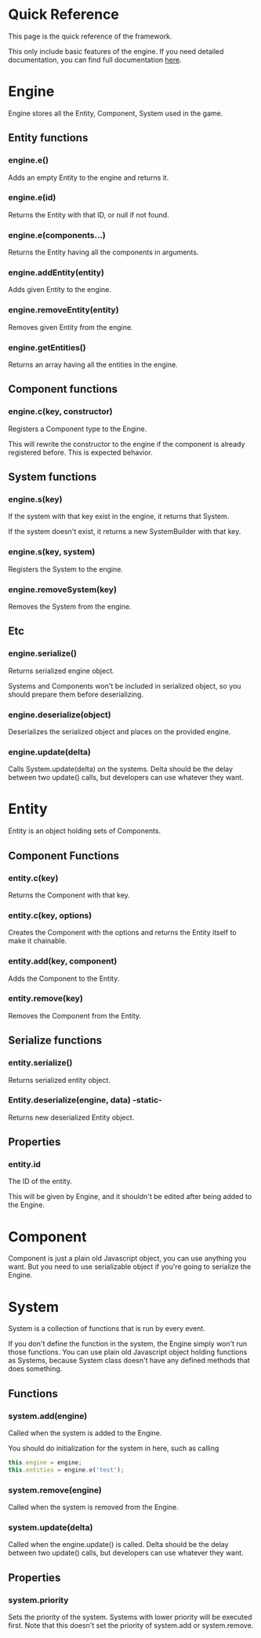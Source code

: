 Quick Reference
===============

This page is the quick reference of the framework.

This only include basic features of the engine. If you need detailed
documentation, you can find full documentation
[here](http://yoo2001818.github.io/ecstasy/).

# Engine

Engine stores all the Entity, Component, System used in the game.

## Entity functions

### engine.e()

Adds an empty Entity to the engine and returns it.

### engine.e(id)

Returns the Entity with that ID, or null if not found.

### engine.e(components...)

Returns the Entity having all the components in arguments.

### engine.addEntity(entity)

Adds given Entity to the engine.

### engine.removeEntity(entity)

Removes given Entity from the engine.

### engine.getEntities()

Returns an array having all the entities in the engine.

## Component functions

### engine.c(key, constructor)

Registers a Component type to the Engine.

This will rewrite the constructor to the engine if the component is already
registered before. This is expected behavior.

## System functions

### engine.s(key)

If the system with that key exist in the engine, it returns that System.

If the system doesn't exist, it returns a new SystemBuilder with that key.

### engine.s(key, system)

Registers the System to the engine.

### engine.removeSystem(key)

Removes the System from the engine.

## Etc 

### engine.serialize()

Returns serialized engine object.

Systems and Components won't be included in serialized object, so you should 
prepare them before deserializing.

### engine.deserialize(object)

Deserializes the serialized object and places on the provided engine.

### engine.update(delta)

Calls System.update(delta) on the systems.
Delta should be the delay between two update() calls, but developers can use
whatever they want.

# Entity

Entity is an object holding sets of Components.

## Component Functions

### entity.c(key)

Returns the Component with that key.

### entity.c(key, options)

Creates the Component with the options and returns the Entity itself to make it
chainable.

### entity.add(key, component)

Adds the Component to the Entity.

### entity.remove(key)

Removes the Component from the Entity.

## Serialize functions

### entity.serialize()

Returns serialized entity object.

### Entity.deserialize(engine, data) -static-

Returns new deserialized Entity object.

## Properties

### entity.id

The ID of the entity. 

This will be given by Engine, and it shouldn't be edited after being added to 
the Engine.

# Component

Component is just a plain old Javascript object, you can use anything you want.
But you need to use serializable object if you're going to serialize the Engine.

# System

System is a collection of functions that is run by every event.

If you don't define the function in the system, the Engine simply won't run 
those functions.
You can use plain old Javascript object holding functions as Systems, because
System class doesn't have any defined methods that does something.

## Functions

### system.add(engine)

Called when the system is added to the Engine.

You should do initialization for the system in here, such as calling
```javascript
this.engine = engine;
this.entities = engine.e('test');
```

### system.remove(engine)

Called when the system is removed from the Engine.

### system.update(delta)

Called when the engine.update() is called.
Delta should be the delay between two update() calls, but developers can use
whatever they want.

## Properties

### system.priority

Sets the priority of the system. Systems with lower priority will be executed
first. Note that this doesn't set the priority of system.add or system.remove.
